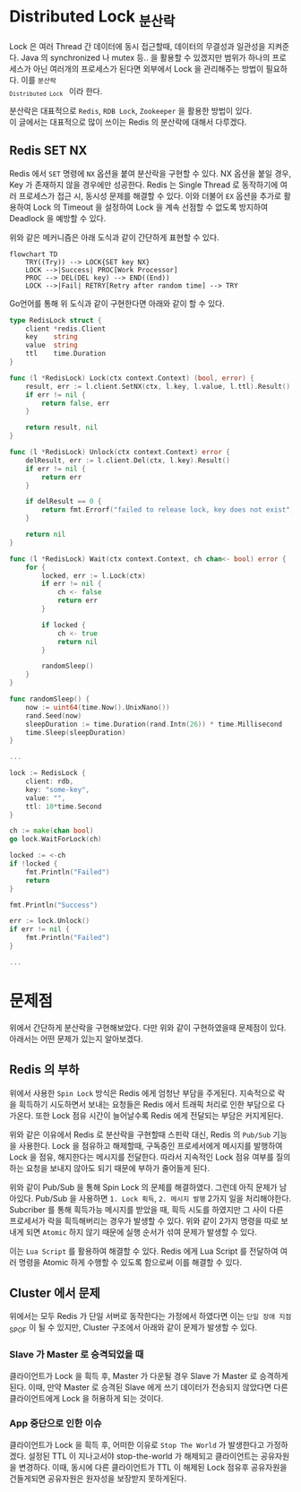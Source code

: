 # Distributed Lock <sub>분산락</sub>

Lock 은 여러 Thread 간 데이터에 동시 접근할때, 데이터의 무결성과 일관성을 지켜준다. Java 의 synchronized 나 mutex 등.. 을 활용할 수 있겠지만 범위가 하나의 프로세스가 아닌 여러개의 프로세스가 된다면 외부에서 Lock 을 관리해주는 방법이 필요하다. 이를 <code>분산락 <sub>Distributed Lock</sub> </code> 이라 한다.

분산락은 대표적으로 `Redis`, `RDB Lock`, `Zookeeper` 을 활용한 방법이 있다.  
이 글에서는 대표적으로 많이 쓰이는 Redis 의 분산락에 대해서 다루겠다.

## Redis SET NX

Redis 에서 `SET` 명령에 `NX` 옵션을 붙여 분산락을 구현할 수 있다. 
NX 옵션을 붙일 경우, Key 가 존재하지 않을 경우에만 성공한다. 
Redis 는 Single Thread 로 동작하기에 여러 프로세스가 접근 시, 동시성 문제를 해결할 수 있다.
이와 더불어 `EX` 옵션을 추가로 활용하여 Lock 의 Timeout 을 설정하여 
Lock 을 계속 선점할 수 없도록 방지하여 Deadlock 을 예방할 수 있다.

위와 같은 메커니즘은 아래 도식과 같이 간단하게 표현할 수 있다.
``` mermaid
flowchart TD
    TRY((Try)) --> LOCK{SET key NX}
    LOCK -->|Success| PROC[Work Processor]
    PROC --> DEL(DEL key) --> END((End))
    LOCK -->|Fail| RETRY[Retry after random time] --> TRY
```

Go언어를 통해 위 도식과 같이 구현한다면 아래와 같이 할 수 있다.
``` go
type RedisLock struct {
	client *redis.Client
	key    string
	value  string
	ttl    time.Duration
}

func (l *RedisLock) Lock(ctx context.Context) (bool, error) {
	result, err := l.client.SetNX(ctx, l.key, l.value, l.ttl).Result()
	if err != nil {
		return false, err
	}

	return result, nil
}

func (l *RedisLock) Unlock(ctx context.Context) error {
	delResult, err := l.client.Del(ctx, l.key).Result()
	if err != nil {
		return err
	}

	if delResult == 0 {
		return fmt.Errorf("failed to release lock, key does not exist")
	}

	return nil
}

func (l *RedisLock) Wait(ctx context.Context, ch chan<- bool) error {
	for {
		locked, err := l.Lock(ctx)
		if err != nil {
			ch <- false
			return err
		}

		if locked {
			ch <- true
			return nil
		}

		randomSleep()
	}
}

func randomSleep() {
	now := uint64(time.Now().UnixNano())
	rand.Seed(now)
	sleepDuration := time.Duration(rand.Intn(26)) * time.Millisecond
	time.Sleep(sleepDuration)
}

...

lock := RedisLock {
	client: rdb, 
	key: "some-key", 
	value: "", 
	ttl: 10*time.Second
}

ch := make(chan bool)
go lock.WaitForLock(ch)

locked := <-ch
if !locked {
	fmt.Println("Failed")
	return
}

fmt.Println("Success")

err := lock.Unlock()
if err != nil {
	fmt.Println("Failed")
}

...

```

# 문제점

위에서 간단하게 분산락을 구현해보았다. 다만 위와 같이 구현하였을때 문제점이 있다.
아래서는 어떤 문제가 있는지 알아보겠다.

## Redis 의 부하

위에서 사용한 `Spin Lock` 방식은 Redis 에게 엄청난 부담을 주게된다.
지속적으로 락을 흭득하기 시도하면서 보내는 요청들은 Redis 에서 트래픽 처리로 인한 부담으로 다가온다.
또한 Lock 점유 시간이 늘어날수록 Redis 에게 전달되는 부담은 커지게된다.

위와 같은 이유에서 Redis 로 분산락을 구현할때 스핀락 대신, Redis 의 `Pub/Sub` 기능을 사용한다.
Lock 을 점유하고 해제할때, 구독중인 프로세서에게 메시지를 발행하여 Lock 을 점유, 해지한다는 메시지를 전달한다.
따라서 지속적인 Lock 점유 여부를 질의하는 요청을 보내지 않아도 되기 때문에 부하가 줄어들게 된다.

위와 같이 Pub/Sub 을 통해 Spin Lock 의 문제를 해결하였다. 그런데 아직 문제가 남아있다.
Pub/Sub 을 사용하면 `1. Lock 획득`, `2. 메시지 발행` 2가지 일을 처리해야한다. 
Subcriber 를 통해 흭득가능 메시지를 받았을 때, 흭득 시도를 하였지만 그 사이 다른 프로세서가 락을 흭득해버리는 경우가 발생할 수 있다.
위와 같이 2가지 명령을 따로 보내게 되면 `Atomic` 하지 않기 때문에 실행 순서가 섞여 문제가 발생할 수 있다.

이는 `Lua Script` 를 활용하여 해결할 수 있다. Redis 에게 Lua Script 를 전달하여 여러 명령을 Atomic 하게 수행할 수 있도록 함으로써 이를 해결할 수 있다.

## Cluster 에서 문제

위에서는 모두 Redis 가 단일 서버로 동작한다는 가정에서 하였다면 이는 `단일 장애 지점`<sub>SPOF</sub> 이 될 수 있지만, Cluster 구조에서 아래와 같이 문제가 발생할 수 있다.

### Slave 가 Master 로 승격되었을 때

클라이언트가 Lock 을 흭득 후, Master 가 다운될 경우 Slave 가 Master 로 승격하게된다.
이때, 만약 Master 로 승격된 Slave 에게 쓰기 데이터가 전송되지 않았다면 
다른 클라이언트에게 Lock 을 허용하게 되는 것이다.

### App 중단으로 인한 이슈

클라이언트가 Lock 을 흭득 후, 어떠한 이유로 `Stop The World` 가 발생한다고 가정하겠다.
설정된 TTL 이 지나고서야 stop-the-world 가 해제되고 클라이언트는 공유자원을 변경하다.
이때, 동시에 다른 클라이언트가 TTL 이 해제된 Lock 점유후 공유자원을 건들게되면 공유자원은 원자성을 보장받지 못하게된다.
